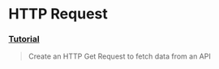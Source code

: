 # HTTP Request
### [Tutorial](https://designcode.io/swiftui-advanced-handbook-http-request)
> Create an HTTP Get Request to fetch data from an API